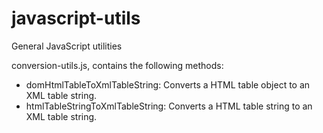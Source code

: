 javascript-utils
================

General JavaScript utilities 

conversion-utils.js, contains the following methods:

- domHtmlTableToXmlTableString: Converts a HTML table object to an XML table string.
- htmlTableStringToXmlTableString: Converts a HTML table string to an XML table string.
